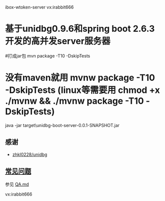 ibox-wtoken-server
vx:irabbit666

# 基于unidbg0.9.6和spring boot 2.6.3开发的高并发server服务器
#打成jar包
mvn package -T10 -DskipTests
# 没有maven就用 mvnw package -T10 -DskipTests (linux等需要用 chmod +x ./mvnw && ./mvnw package -T10 -DskipTests)

java -jar target\unidbg-boot-server-0.0.1-SNAPSHOT.jar

## 感谢

- [zhkl0228/unidbg](https://github.com/zhkl0228/unidbg)

## [常见问题](QA.md)

参见  [QA.md](QA.md)

vx:irabbit666
